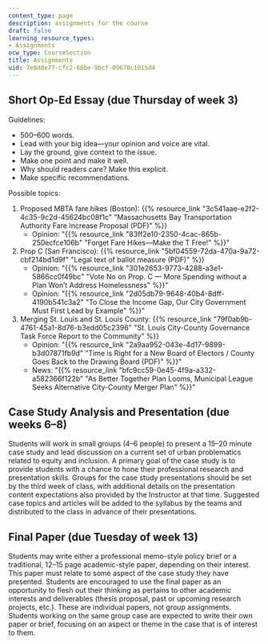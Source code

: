 ```yaml
---
content_type: page
description: assignments for the course
draft: false
learning_resource_types:
- Assignments
ocw_type: CourseSection
title: Assignments
uid: 7e8d8e77-cfc2-68be-9bcf-09670c1015d4
---
```

## Short Op-Ed Essay (due Thursday of week 3)

Guidelines:

- 500–600 words.
- Lead with your big idea—your opinion and voice are vital.
- Lay the ground, give context to the issue.
- Make one point and make it well.
- Why should readers care? Make this explicit.
- Make specific recommendations.

Possible topics:

1. Proposed MBTA fare hikes (Boston): {{% resource_link "3c541aae-e2f2-4c35-9c2d-45624bc08f1c" "Massachusetts Bay Transportation Authority Fare Increase Proposal (PDF)" %}}
    - Opinion: "{{% resource_link "83ff2e10-2350-4cac-865b-250ecfce106b" "Forget Fare Hikes—Make the T Free!" %}}" 
2. Prop C (San Francisco): {{% resource_link "5bf04559-72da-470a-9a72-cbf214bd1d9f" "Legal text of ballot measure (PDF)" %}}
    - Opinion: "{{% resource_link "301e2653-9773-4288-a3e1-5866cc0f49bc" "Vote No on Prop. C — More Spending without a Plan Won’t Address Homelessness" %}}" 
    - Opinion: "{{% resource_link "2d05db79-9648-40b4-8dff-4190b541c3a2" "To Close the Income Gap, Our City Government Must First Lead by Example" %}}"
3. Merging St. Louis and St. Louis County: {{% resource_link "79f0ab9b-4761-45a1-8d76-b3edd05c2396" "St. Louis City-County Governance Task Force Report to the Community" %}} 
    - Opinion: "{{% resource_link "2a9aa952-043e-4d17-9899-b3d07871fb9d" "Time is Right for a New Board of Electors / County Goes Back to the Drawing Board (PDF)" %}}"
    - News: "{{% resource_link "bfc9cc59-0e45-4f9a-a332-a582366f122b" "As Better Together Plan Looms, Municipal League Seeks Alternative City-County Merger Plan" %}}"

## Case Study Analysis and Presentation (due weeks 6–8)

Students will work in small groups (4–6 people) to present a 15–20 minute case study and lead discussion on a current set of urban problematics related to equity and inclusion. A primary goal of the case study is to provide students with a chance to hone their professional research and presentation skills. Groups for the case study presentations should be set by the third week of class, with additional details on the presentation content expectations also provided by the Instructor at that time. Suggested case topics and articles will be added to the syllabus by the teams and distributed to the class in advance of their presentations.

## Final Paper (due Tuesday of week 13)

Students may write either a professional memo-style policy brief or a traditional, 12–15 page academic-style paper, depending on their interest. This paper must relate to some aspect of the case study they have presented. Students are encouraged to use the final paper as an opportunity to flesh out their thinking as pertains to other academic interests and deliverables (thesis proposal, past or upcoming research projects, etc.). These are individual papers, not group assignments. Students working on the same group case are expected to write their own paper or brief, focusing on an aspect or theme in the case that is of interest to them.